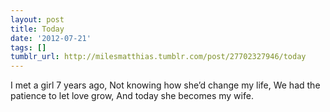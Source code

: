 ```yaml
---
layout: post
title: Today
date: '2012-07-21'
tags: []
tumblr_url: http://milesmatthias.tumblr.com/post/27702327946/today
---
```

I met a girl 7 years ago,
Not knowing how she’d change my life,
We had the patience to let love grow,
And today she becomes my wife.
